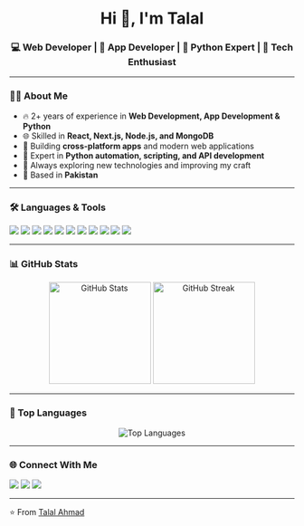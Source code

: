 <!-- Modern GitHub Profile README -->

<h1 align="center">Hi 👋, I'm Talal</h1>
<h3 align="center">💻 Web Developer | 📱 App Developer | 🐍 Python Expert | 🚀 Tech Enthusiast</h3>

---

### 👨‍💻 About Me
- 🔥 2+ years of experience in **Web Development, App Development & Python**
- 🌐 Skilled in **React, Next.js, Node.js, and MongoDB**
- 📱 Building **cross-platform apps** and modern web applications
- 🐍 Expert in **Python automation, scripting, and API development**
- 🎯 Always exploring new technologies and improving my craft
- 📍 Based in **Pakistan**

---

### 🛠️ Languages & Tools
<p align="left">
  <img src="https://img.shields.io/badge/Python-3670A0?style=for-the-badge&logo=python&logoColor=ffdd54"/>
  <img src="https://img.shields.io/badge/C-00599C?style=for-the-badge&logo=c&logoColor=white"/>
  <img src="https://img.shields.io/badge/C++-00599C?style=for-the-badge&logo=c%2B%2B&logoColor=white"/>
  <img src="https://img.shields.io/badge/JavaScript-323330?style=for-the-badge&logo=javascript&logoColor=f7df1e"/>
  <img src="https://img.shields.io/badge/React-20232a?style=for-the-badge&logo=react&logoColor=61dafb"/>
  <img src="https://img.shields.io/badge/Next.js-000000?style=for-the-badge&logo=next.js&logoColor=white"/>
  <img src="https://img.shields.io/badge/Node.js-43853d?style=for-the-badge&logo=node.js&logoColor=white"/>
  <img src="https://img.shields.io/badge/Express.js-404d59?style=for-the-badge"/>
  <img src="https://img.shields.io/badge/MongoDB-4EA94B?style=for-the-badge&logo=mongodb&logoColor=white"/>
  <img src="https://img.shields.io/badge/Git-F05032?style=for-the-badge&logo=git&logoColor=white"/>
  <img src="https://img.shields.io/badge/GitHub-181717?style=for-the-badge&logo=github&logoColor=white"/>
</p>

---

### 📊 GitHub Stats
<p align="center">
  <img src="https://github-readme-stats.vercel.app/api?username=talalahmad789&show_icons=true&theme=radical" alt="GitHub Stats" height="180"/>
  <img src="https://github-readme-streak-stats.herokuapp.com/?user=talalahmad789&theme=radical" alt="GitHub Streak" height="180"/>
</p>

---

### 🚀 Top Languages
<p align="center">
  <img src="https://github-readme-stats.vercel.app/api/top-langs/?username=talalahmad789&layout=compact&theme=radical" alt="Top Languages"/>
</p>

---

### 🌐 Connect With Me
<p align="left">
  <a href="mailto:talaljalil164@gmail.com"><img src="https://img.shields.io/badge/Email-D14836?style=for-the-badge&logo=gmail&logoColor=white"/></a>
  <a href="https://linkedin.com/in/yourusername"><img src="https://img.shields.io/badge/LinkedIn-0e76a8?style=for-the-badge&logo=linkedin&logoColor=white"/></a>
  <a href="https://yourwebsite.com"><img src="https://img.shields.io/badge/Portfolio-000000?style=for-the-badge&logo=react&logoColor=61DAFB"/></a>
</p>

---

⭐️ From [Talal Ahmad](https://github.com/talalahmad789)
